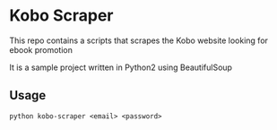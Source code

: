 # Kobo Scraper
This repo contains a scripts that scrapes the Kobo website looking for ebook promotion

It is a sample project written in Python2 using BeautifulSoup

## Usage
    python kobo-scraper <email> <password>
